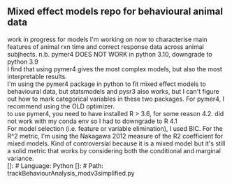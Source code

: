 ## Mixed effect models repo for behavioural animal data
work in progress for models I'm working on now to characterise main features of animal rxn time and correct response data across animal subjhects.
n.b. pymer4 DOES NOT WORK in python 3.10, downgrade to python 3.9 <br>
I find that using pymer4 gives the most complex models, but also the most interpretable results. <br>
I'm using the pymer4 package in python to fit mixed effect models to behavioural data, but statsmodels and pysr3 also works,
but I can't figure out how to mark categorical variables in these two packages. For pymer4, I recommend using the OLD optimizer. <br>
to use pymer4, you need to have installed R > 3.6, for some reason 4.2. did not work with my conda env so I had to downgrade to R 4.1 <br> 
For model selection (i.e. feature or variable elimination), I used BIC. For the R^2 metric, I'm using the Nakagawa 2012 measure of the R2 coefficient for mixed models. 
Kind of controversial because it is a mixed model but it's still a solid metric that works by considering both the conditional and marginal variance. <br>
[]: # Language: Python
[]: # Path: trackBehaviourAnalysis_modv3simplified.py
